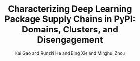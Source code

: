 ---
author: Kai Gao and Runzhi He and Bing Xie and Minghui Zhou
doi:
pages:
proceeding: 'ACM Transactions on Software Engineering and Methodology 33(2)'
timestamp: 19 December 2023
title: 'Characterizing Deep Learning Package Supply Chains in PyPI: Domains, Clusters, and Disengagement'
year: '2023'
---